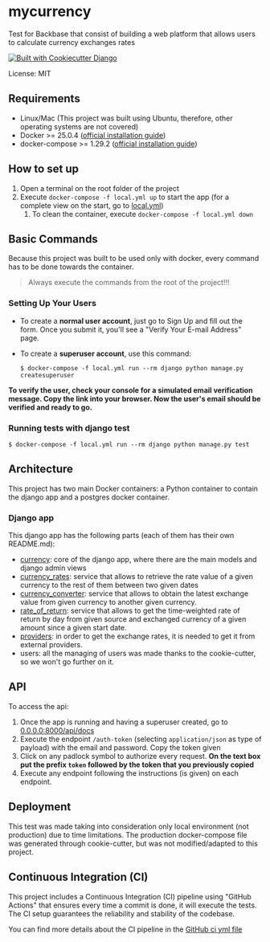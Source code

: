 # mycurrency

Test for Backbase that consist of building a web platform that allows users to calculate currency exchanges rates

[![Built with Cookiecutter Django](https://img.shields.io/badge/built%20with-Cookiecutter%20Django-ff69b4.svg?logo=cookiecutter)](https://github.com/cookiecutter/cookiecutter-django/)

License: MIT

## Requirements

- Linux/Mac (This project was built using Ubuntu, therefore, other operating systems are not covered)
- Docker >= 25.0.4 ([official installation guide](https://docs.docker.com/get-docker/))
- docker-compose >= 1.29.2 ([official installation guide](https://docs.docker.com/compose/install/))

## How to set up

1. Open a terminal on the root folder of the project
2. Execute `docker-compose -f local.yml up` to start the app (for a complete view on the start, go to [local.yml](local.yml))
   1. To clean the container, execute `docker-compose -f local.yml down`

## Basic Commands

Because this project was built to be used only with docker, every command has to be done towards the container.
>Always execute the commands from the root of the project!!!

### Setting Up Your Users

- To create a **normal user account**, just go to Sign Up and fill out the form. Once you submit it, you'll see a "Verify Your E-mail Address" page.

- To create a **superuser account**, use this command:

      $ docker-compose -f local.yml run --rm django python manage.py createsuperuser

**To verify the user, check your console for a simulated email verification message. Copy the link into your browser. Now the user's email should be verified and ready to go.**

### Running tests with django test

    $ docker-compose -f local.yml run --rm django python manage.py test

## Architecture

This project has two main Docker containers: a Python container to contain the django app
and a postgres docker container.

### Django app

This django app has the following parts (each of them has their own README.md):

- [currency](mycurrency/currency/README.md): core of the django app, where there are the main models and django admin views
- [currency_rates](mycurrency/currency_rates/README.md): service that allows to retrieve the rate value of a given currency to the rest of them between two given dates
- [currency_converter](mycurrency/currency_converter/README.md): service that allows to obtain the latest exchange value from given currency to another given currency.
- [rate_of_return](mycurrency/rate_of_return/README.md): service that allows to get the time-weighted rate of return by day from given source and exchanged currency of a given amount since a given start date. 
- [providers](mycurrency/providers/README.md): in order to get the exchange rates, it is needed to get it from external providers.
- users: all the managing of users was made thanks to the cookie-cutter, so we won't go further on it.

## API

To access the api:

1. Once the app is running and having a superuser created, go to [0.0.0.0:8000/api/docs](http://0.0.0.0:8000/api/docs)
2. Execute the endpoint `/auth-token` (selecting `application/json` as type of payload) with the email and password. Copy the token given
3. Click on any padlock symbol to authorize every request. **On the text box put the prefix `token` followed by the token that you previously copied**
4. Execute any endpoint following the instructions (is given) on each endpoint.

## Deployment

This test was made taking into consideration only local environment (not production) due to time limitations.
The production docker-compose file was generated through cookie-cutter, but was not modified/adapted to this project.

## Continuous Integration (CI)

This project includes a Continuous Integration (CI) pipeline using "GitHub Actions" that ensures every time a commit is done, it will execute the tests. The CI setup guarantees the reliability and stability of the codebase.

You can find more details about the CI pipeline in the [GitHub ci yml file](.github/workflows/ci.yml)

